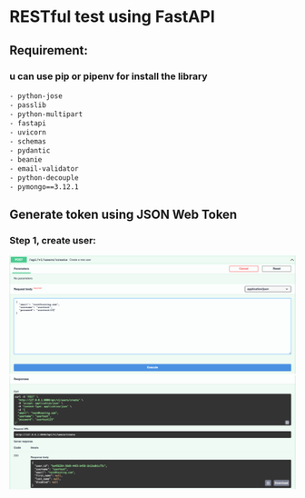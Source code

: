 # RESTful test using FastAPI

## Requirement:
### u can use pip or pipenv for install the library
```
- python-jose
- passlib
- python-multipart
- fastapi
- uvicorn
- schemas
- pydantic
- beanie
- email-validator
- python-decouple
- pymongo==3.12.1
```

## Generate token using JSON Web Token
### Step 1, create user:
![This is an image](/assets/create-user-before-exec.png)
![This is an image](/assets/create-user-after-exec.png)

